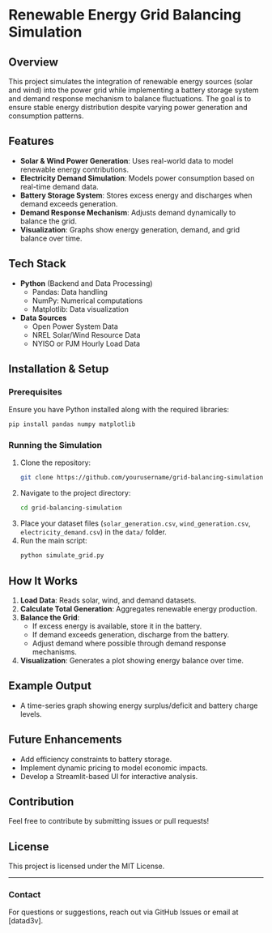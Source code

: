 # Renewable Energy Grid Balancing Simulation

## Overview

This project simulates the integration of renewable energy sources (solar and wind) into the power grid while implementing a battery storage system and demand response mechanism to balance fluctuations. The goal is to ensure stable energy distribution despite varying power generation and consumption patterns.

## Features

- **Solar & Wind Power Generation**: Uses real-world data to model renewable energy contributions.
- **Electricity Demand Simulation**: Models power consumption based on real-time demand data.
- **Battery Storage System**: Stores excess energy and discharges when demand exceeds generation.
- **Demand Response Mechanism**: Adjusts demand dynamically to balance the grid.
- **Visualization**: Graphs show energy generation, demand, and grid balance over time.

## Tech Stack

- **Python** (Backend and Data Processing)
  - Pandas: Data handling
  - NumPy: Numerical computations
  - Matplotlib: Data visualization
- **Data Sources**
  - Open Power System Data
  - NREL Solar/Wind Resource Data
  - NYISO or PJM Hourly Load Data

## Installation & Setup

### Prerequisites

Ensure you have Python installed along with the required libraries:

```bash
pip install pandas numpy matplotlib
```

### Running the Simulation

1. Clone the repository:
   ```bash
   git clone https://github.com/yourusername/grid-balancing-simulation.git
   ```
2. Navigate to the project directory:
   ```bash
   cd grid-balancing-simulation
   ```
3. Place your dataset files (`solar_generation.csv`, `wind_generation.csv`, `electricity_demand.csv`) in the `data/` folder.
4. Run the main script:
   ```bash
   python simulate_grid.py
   ```

## How It Works

1. **Load Data**: Reads solar, wind, and demand datasets.
2. **Calculate Total Generation**: Aggregates renewable energy production.
3. **Balance the Grid**:
   - If excess energy is available, store it in the battery.
   - If demand exceeds generation, discharge from the battery.
   - Adjust demand where possible through demand response mechanisms.
4. **Visualization**: Generates a plot showing energy balance over time.

## Example Output

- A time-series graph showing energy surplus/deficit and battery charge levels.

## Future Enhancements

- Add efficiency constraints to battery storage.
- Implement dynamic pricing to model economic impacts.
- Develop a Streamlit-based UI for interactive analysis.

## Contribution

Feel free to contribute by submitting issues or pull requests!

## License

This project is licensed under the MIT License.

---

### Contact

For questions or suggestions, reach out via GitHub Issues or email at [datad3v].

